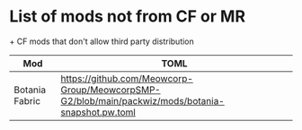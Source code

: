 # List of mods not from CF or MR
\+ CF mods that don't allow third party distribution

| Mod | TOML |
| --- | ---- |
| Botania Fabric | https://github.com/Meowcorp-Group/MeowcorpSMP-G2/blob/main/packwiz/mods/botania-snapshot.pw.toml |
